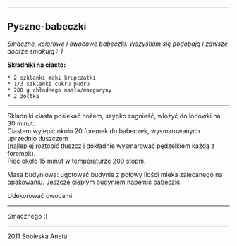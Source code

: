﻿----
Pyszne-babeczki
----

_Smaczne, kolorowe i owocowe babeczki.  Wszystkim się podobają i zawsze dobrze smakują :-)_


**Składniki na ciasto:**

    * 2 szklanki mąki krupczatki
    * 1/3 szklanki cukru pudru
    * 200 g chłodnego masła/margaryny
    * 2 żółtka

* * * *

Składniki ciasta posiekać nożem, szybko zagnieść, włożyć do lodówki na 30 minut.  
Ciastem wylepić około 20 foremek do babeczek, wysmarowanych uprzednio tłuszczem  
(najlepiej roztopić tłuszcz i dokładnie wysmarować pędzelkiem każdą z foremek).  
Piec około 15 minut w temperaturze 200 stopni.  

Masa budyniowa: ugotować budynie z połowy ilości mleka zalecanego na opakowaniu. Jeszcze ciepłym budyniem napełnić babeczki.

Udekorować owocami.

* * * *

Smacznego :)

* * * *

<div class="footer"> 2011 Sobieska Aneta </div>
